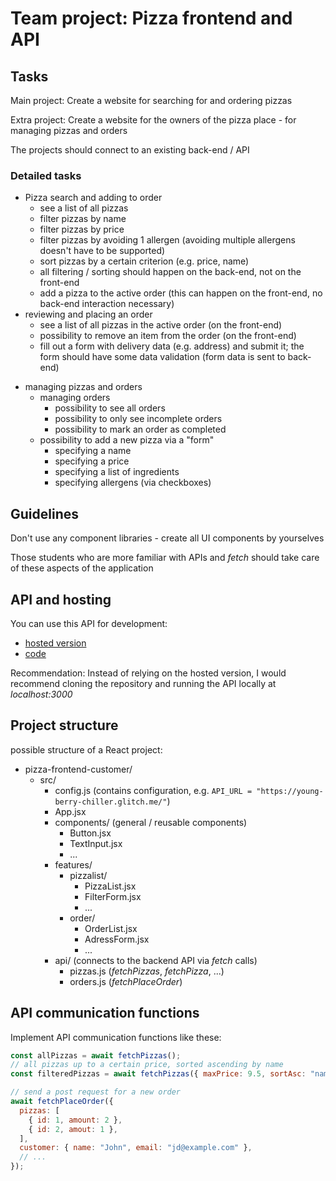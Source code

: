 # Team project: Pizza frontend and API

## Tasks

Main project: Create a website for searching for and ordering pizzas

Extra project: Create a website for the owners of the pizza place - for managing pizzas and orders

The projects should connect to an existing back-end / API

### Detailed tasks

- Pizza search and adding to order
  - see a list of all pizzas
  - filter pizzas by name
  - filter pizzas by price
  - filter pizzas by avoiding 1 allergen (avoiding multiple allergens doesn't have to be supported)
  - sort pizzas by a certain criterion (e.g. price, name)
  - all filtering / sorting should happen on the back-end, not on the front-end
  - add a pizza to the active order (this can happen on the front-end, no back-end interaction necessary)
- reviewing and placing an order
  - see a list of all pizzas in the active order (on the front-end)
  - possibility to remove an item from the order (on the front-end)
  - fill out a form with delivery data (e.g. address) and submit it; the form should have some data validation (form data is sent to back-end)

<!-- sep -->

- managing pizzas and orders
  - managing orders
    - possibility to see all orders
    - possibility to only see incomplete orders
    - possibility to mark an order as completed
  - possibility to add a new pizza via a "form"
    - specifying a name
    - specifying a price
    - specifying a list of ingredients
    - specifying allergens (via checkboxes)

## Guidelines

Don't use any component libraries - create all UI components by yourselves

Those students who are more familiar with APIs and _fetch_ should take care of these aspects of the application

## API and hosting

You can use this API for development:

- [hosted version](https://young-berry-chiller.glitch.me/)
- [code](https://github.com/marko-knoebl/cc-pizza-api)

Recommendation: Instead of relying on the hosted version, I would recommend cloning the repository and running the API locally at _localhost:3000_

## Project structure

possible structure of a React project:

- pizza-frontend-customer/
  - src/
    - config.js (contains configuration, e.g. `API_URL = "https://young-berry-chiller.glitch.me/"`)
    - App.jsx
    - components/ (general / reusable components)
      - Button.jsx
      - TextInput.jsx
      - ...
    - features/
      - pizzalist/
        - PizzaList.jsx
        - FilterForm.jsx
        - ...
      - order/
        - OrderList.jsx
        - AdressForm.jsx
        - ...
    - api/ (connects to the backend API via _fetch_ calls)
      - pizzas.js (_fetchPizzas_, _fetchPizza_, ...)
      - orders.js (_fetchPlaceOrder_)

## API communication functions

Implement API communication functions like these:

```js
const allPizzas = await fetchPizzas();
// all pizzas up to a certain price, sorted ascending by name
const filteredPizzas = await fetchPizzas({ maxPrice: 9.5, sortAsc: "name" });
```

```js
// send a post request for a new order
await fetchPlaceOrder({
  pizzas: [
    { id: 1, amount: 2 },
    { id: 2, amout: 1 },
  ],
  customer: { name: "John", email: "jd@example.com" },
  // ...
});
```
